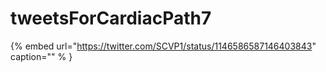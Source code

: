 # tweetsForCardiacPath7

{% embed url="https://twitter.com/SCVP1/status/1146586587146403843"  caption="" % }
